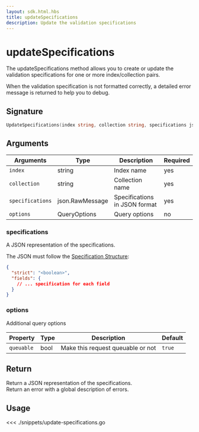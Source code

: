 ```yaml
---
layout: sdk.html.hbs
title: updateSpecifications
description: Update the validation specifications
---
```


# updateSpecifications

The updateSpecifications method allows you to create or update the validation specifications for one or more index/collection pairs.

When the validation specification is not formatted correctly, a detailed error message is returned to help you to debug.

## Signature

```go
UpdateSpecifications(index string, collection string, specifications json.RawMessage, options types.QueryOptions) (json.RawMessage, error)
```

## Arguments

| Arguments        | Type            | Description                   | Required |
| ---------------- | --------------- | ----------------------------- | -------- |
| `index`          | string          | Index name                    | yes      |
| `collection`     | string          | Collection name               | yes      |
| `specifications` | json.RawMessage | Specifications in JSON format | yes      |
| `options`        | QueryOptions    | Query options                 | no       |

### **specifications**

A JSON representation of the specifications.

The JSON must follow the [Specification Structure](/core/1/guide/datavalidation):

```json
{
  "strict": "<boolean>",
  "fields": {
    // ... specification for each field
  }
}
```

### **options**

Additional query options

| Property   | Type | Description                       | Default |
| ---------- | ---- | --------------------------------- | ------- |
| `queuable` | bool | Make this request queuable or not | `true`  |

## Return

Return a JSON representation of the specifications.  
Return an error with a global description of errors.

## Usage

<<< ./snippets/update-specifications.go
